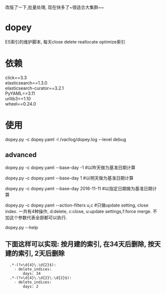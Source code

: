 改版了一下,批量处理, 现在快多了~很适合大集群~~

# dopey
ES索引的维护脚本, 每天close delete reallocate optimize索引

# 依赖
click==3.3  
elasticsearch==1.3.0  
elasticsearch-curator==3.2.1  
PyYAML==3.11  
urllib3==1.10  
wheel==0.24.0  

# 使用
dopey.py -c dopey.yaml -l /var/log/dopey.log --level debug

## advanced
dopey.py -c dopey.yaml --base-day -1  #以昨天做为基准日期计算

dopey.py -c dopey.yaml --base-day 1  #以明天做为基准日期计算

dopey.py -c dopey.yaml --base-day 2016-11-11  #以指定日期做为基准日期计算

dopey.py -c dopey.yaml --action-filters u,c  #只做update setting, close index.  一共有4种操作, d:delete, c:close, u:update settings,f:force merge.  不加这个参数代表全部都可以执行.

dopey.py --help

## 下面这样可以实现: 按月建的索引, 在34天后删除, 按天建的索引, 2天后删除

```
  .*-(?=\d{4}\.\d{2}$):
    - delete_indices:
        days: 34
  .*-(?=\d{4}\.\d{2}\.\d{2}$):
    - delete_indices:
        days: 2
```

